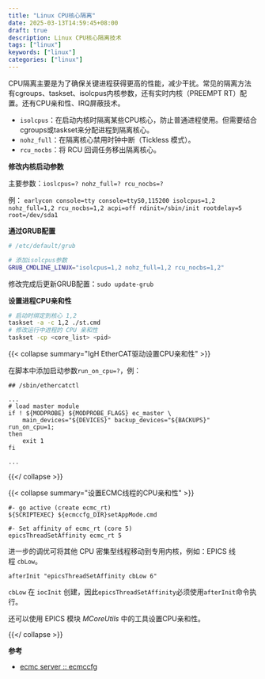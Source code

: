 ```yaml
---
title: "Linux CPU核心隔离"
date: 2025-03-13T14:59:45+08:00
draft: true
description: Linux CPU核心隔离技术
tags: ["linux"]
keywords: ["linux"]
categories: ["linux"]
---
```


CPU隔离主要是为了确保关键进程获得更高的性能，减少干扰。常见的隔离方法有cgroups、taskset、isolcpus内核参数，还有实时内核（PREEMPT RT）配置。还有CPU亲和性、IRQ屏蔽技术。

- `isolcpus`：在启动内核时隔离某些CPU核心，防止普通进程使用。但需要结合cgroups或taskset来分配进程到隔离核心。
- `nohz_full`：在隔离核心禁用时钟中断（Tickless 模式）。
- `rcu_nocbs`：将 RCU 回调任务移出隔离核心。

**修改内核启动参数**

主要参数：`ioslcpus=? nohz_full=? rcu_nocbs=?`

例：
`earlycon console=tty console=ttyS0,115200 isolcpus=1,2 nohz_full=1,2 rcu_nocbs=1,2 acpi=off rdinit=/sbin/init rootdelay=5 root=/dev/sda1`

**通过GRUB配置**

``` sh
# /etc/default/grub

# 添加isolcpus参数
GRUB_CMDLINE_LINUX="isolcpus=1,2 nohz_full=1,2 rcu_nocbs=1,2"
```

修改完成后更新GRUB配置：`sudo update-grub`

**设置进程CPU亲和性**

``` sh
# 启动时绑定到核心 1,2
taskset -a -c 1,2 ./st.cmd
# 修改运行中进程的 CPU 亲和性
taskset -cp <core_list> <pid>
```

{{< collapse summary="IgH EtherCAT驱动设置CPU亲和性" >}}

在脚本中添加启动参数`run_on_cpu=?`，例：

``` shell
## /sbin/ethercatctl

...
# load master module
if ! ${MODPROBE} ${MODPROBE_FLAGS} ec_master \
    main_devices="${DEVICES}" backup_devices="${BACKUPS}" run_on_cpu=1;  
then
    exit 1
fi

...
```

{{</ collapse >}}

{{< collapse summary="设置ECMC线程的CPU亲和性" >}}

``` shell
#- go active (create ecmc_rt)
${SCRIPTEXEC} ${ecmccfg_DIR}setAppMode.cmd

#- Set affinity of ecmc_rt (core 5)
epicsThreadSetAffinity ecmc_rt 5
```

进一步的调优可将其他 CPU 密集型线程移动到专用内核，例如：EPICS 线程 `cbLow`。

``` shell
afterInit "epicsThreadSetAffinity cbLow 6"
```

`cbLow` 在 `iocInit` 创建，因此`epicsThreadSetAffinity`必须使用`afterInit`命令执行。

还可以使用 EPICS 模块 *MCoreUtils* 中的工具设置CPU亲和性。

{{</ collapse >}}

**参考**

- [ecmc server :: ecmccfg](https://paulscherrerinstitute.github.io/ecmccfg/manual/knowledgebase/host/)
